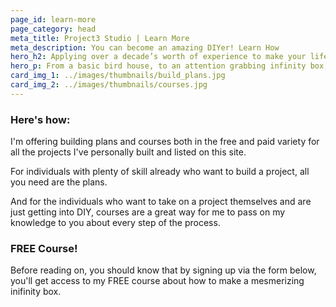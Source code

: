 ```yaml
---
page_id: learn-more
page_category: head
meta_title: Project3 Studio | Learn More
meta_description: You can become an amazing DIYer! Learn How
hero_h2: Applying over a decade’s worth of experience to make your life easier.
hero_p: From a basic bird house, to an attention grabbing infinity box, I share my knowledge with you so that you can build these projects at a fraction of what you'd pay someone else to make it for you.
card_img_1: ../images/thumbnails/build_plans.jpg
card_img_2: ../images/thumbnails/courses.jpg
---
```


### Here's how:

I'm offering building plans and courses both in the free and paid variety for all the projects I've personally built and listed on this site.

For individuals with plenty of skill already who want to build a project, all you need are the plans.

And for the individuals who want to take on a project themselves and are just getting into DIY, courses are a great way for me to pass on my knowledge to you about every step of the process.

### FREE Course!

Before reading on, you should know that by signing up via the form below, you'll get access to my FREE course about how to make a mesmerizing inifinity box.
